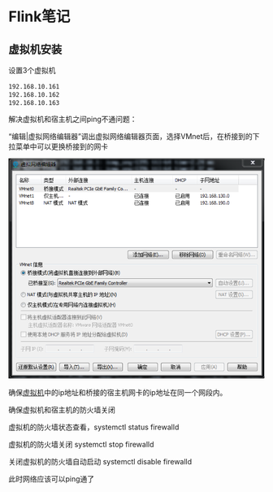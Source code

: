 # Flink笔记

## 虚拟机安装

设置3个虚拟机

```
192.168.10.161
192.168.10.162
192.168.10.163
```

解决虚拟机和宿主机之间ping不通问题：

“编辑|虚拟网络编辑器”调出虚拟网络编辑器页面，选择VMnet后，在桥接到的下拉菜单中可以更换桥接到的网卡

![](..\IMG\techImages\vmware_adapter_network.png)

确保[虚拟机](https://so.csdn.net/so/search?q=虚拟机&spm=1001.2101.3001.7020)中的ip地址和桥接的宿主机网卡的ip地址在同一个网段内。

确保虚拟机和宿主机的防火墙关闭

虚拟机的防火墙状态查看，systemctl status firewalld

虚拟机的防火墙关闭 systemctl stop firewalld

关闭虚拟机的防火墙自动启动 systemctl disable firewalld

此时网络应该可以ping通了